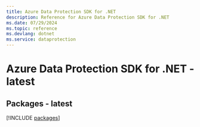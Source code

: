 ```yaml
---
title: Azure Data Protection SDK for .NET
description: Reference for Azure Data Protection SDK for .NET
ms.date: 07/29/2024
ms.topic: reference
ms.devlang: dotnet
ms.service: dataprotection
---
```

# Azure Data Protection SDK for .NET - latest
## Packages - latest
[!INCLUDE [packages](data-protection-index.md)]